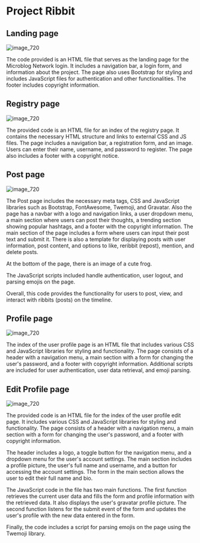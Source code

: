 # Project Ribbit 

## Landing page 

![image_720](https://github.com/buzzbyte/microbloglite-capstone-starter/assets/101961201/6a368156-5dd8-436b-8f5c-a8408bac9497)

The code provided is an HTML file that serves as the landing page for the Microblog Network login. It includes a navigation bar, a login form, and information about the project. The page also uses Bootstrap for styling and includes JavaScript files for authentication and other functionalities. The footer includes copyright information.


## Registry page 

![image_720](https://github.com/buzzbyte/microbloglite-capstone-starter/assets/101961201/014878fb-ab53-400e-8530-fa1f58f71c15)

The provided code is an HTML file for an index of the registry page. It contains the necessary HTML structure and links to external CSS and JS files. The page includes a navigation bar, a registration form, and an image. Users can enter their name, username, and password to register. The page also includes a footer with a copyright notice.

## Post page 

![image_720](https://github.com/buzzbyte/microbloglite-capstone-starter/assets/101961201/fc0ee1fd-9dc4-49dc-a559-272537e6a4ba)

 The Post page includes the necessary meta tags, CSS and JavaScript libraries such as Bootstrap, FontAwesome, Twemoji, and Gravatar. Also the page has a navbar with a logo and navigation links, a user dropdown menu, a main section where users can post their thoughts, a trending section showing popular hashtags, and a footer with the copyright information.
The main section of the page includes a form where users can input their post text and submit it. There is also a template for displaying posts with user information, post content, and options to like, reribbit (repost), mention, and delete posts.

At the bottom of the page, there is an image of a cute frog.

The JavaScript scripts included handle authentication, user logout, and parsing emojis on the page.

Overall, this code provides the functionality for users to post, view, and interact with ribbits (posts) on the timeline.
## Profile page 

![image_720](https://github.com/buzzbyte/microbloglite-capstone-starter/assets/101961201/4072c403-b190-4022-bf3f-4318d4a271b4)

The index of the user profile page is an HTML file that includes various CSS and JavaScript libraries for styling and functionality. The page consists of a header with a navigation menu, a main section with a form for changing the user's password, and a footer with copyright information. Additional scripts are included for user authentication, user data retrieval, and emoji parsing.

## Edit Profile page 

![image_720](https://github.com/buzzbyte/microbloglite-capstone-starter/assets/101961201/0d7b1cac-d959-41c2-bfa8-6ad9eaadb6b3)

The provided code is an HTML file for the index of the user profile edit page. It includes various CSS and JavaScript libraries for styling and functionality. The page consists of a header with a navigation menu, a main section with a form for changing the user's password, and a footer with copyright information.

The header includes a logo, a toggle button for the navigation menu, and a dropdown menu for the user's account settings. The main section includes a profile picture, the user's full name and username, and a button for accessing the account settings. The form in the main section allows the user to edit their full name and bio.

The JavaScript code in the file has two main functions. The first function retrieves the current user data and fills the form and profile information with the retrieved data. It also displays the user's gravatar profile picture. The second function listens for the submit event of the form and updates the user's profile with the new data entered in the form.

Finally, the code includes a script for parsing emojis on the page using the Twemoji library.
